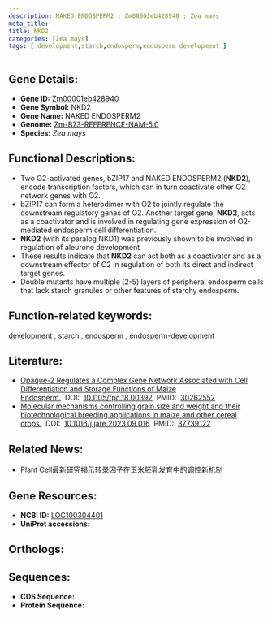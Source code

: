 ```yaml
---
description: NAKED ENDOSPERM2 ; Zm00001eb428940 ; Zea mays
meta_title:
title: NKD2
categories: [Zea mays]
tags: [ development,starch,endosperm,endosperm development ]
---
```


## Gene Details:
- **Gene ID:**	[Zm00001eb428940](https://www.maizegdb.org/gene_center/gene/Zm00001eb428940)
- **Gene Symbol:** NKD2
- **Gene Name:** NAKED ENDOSPERM2
- **Genome:** [Zm-B73-REFERENCE-NAM-5.0](https://www.maizegdb.org/genome/assembly/Zm-B73-REFERENCE-NAM-5.0)
- **Species:** *Zea mays*

## Functional Descriptions:
   - Two O2-activated genes, bZIP17 and NAKED ENDOSPERM2 (**NKD2**), encode transcription factors, which can in turn coactivate other O2 network genes with O2.
   - bZIP17 can form a heterodimer with O2 to jointly regulate the downstream regulatory genes of O2. Another target gene, **NKD2**, acts as a coactivator and is involved in regulating gene expression of O2-mediated endosperm cell differentiation.
   - **NKD2** (with its paralog NKD1) was previously shown to be involved in regulation of aleurone development
   - These results indicate that **NKD2** can act both as a coactivator and as a downstream effector of O2 in regulation of both its direct and indirect target genes.
   - Double mutants have multiple (2-5) layers of peripheral endosperm cells that lack starch granules or other features of starchy endosperm.

## Function-related keywords:
[development](/tags/development/)&nbsp;,&nbsp;[starch](/tags/starch/)&nbsp;,&nbsp;[endosperm](/tags/endosperm/)&nbsp;,&nbsp;[endosperm-development](/tags/endosperm-development/)

## Literature:
   - [Opaque-2 Regulates a Complex Gene Network Associated with Cell Differentiation and Storage Functions of Maize Endosperm.]( https://academic.oup.com/plcell/article/30/10/2425/6099477?login=true)&nbsp;&nbsp;DOI:&nbsp;&nbsp;[10.1105/tpc.18.00392](https://academic.oup.com/plcell/article/30/10/2425/6099477?login=true)&nbsp;&nbsp;PMID:&nbsp;&nbsp;[30262552](https://pubmed.ncbi.nlm.nih.gov/30262552/)
   - [Molecular mechanisms controlling grain size and weight and their biotechnological breeding applications in maize and other cereal crops.]( https://www.sciencedirect.com/science/article/pii/S2090123223002655?via%3Dihub)&nbsp;&nbsp;DOI:&nbsp;&nbsp;[10.1016/j.jare.2023.09.016](https://www.sciencedirect.com/science/article/pii/S2090123223002655?via%3Dihub)&nbsp;&nbsp;PMID:&nbsp;&nbsp;[37739122](https://pubmed.ncbi.nlm.nih.gov/37739122/)

## Related News:
   - [Plant Cell最新研究揭示转录因子在玉米胚乳发育中的调控新机制](https://mp.weixin.qq.com/s?__biz=MzU3ODY3MDM0NA==&mid=2247487904&idx=1&sn=c07466057e0469d91e2fd2eb9976fe21&chksm=fd708bc7ca0702d15acb1c5ffd89e7558f5603d4d17ec3b2c89414810cfbc5bdc52e5e14e27b&scene=27#wechat_redirect)

## Gene Resources:
- **NCBI ID:**  [LOC100304401](https://www.ncbi.nlm.nih.gov/gene/?term=LOC100304401)
- **UniProt accessions:** [](https://www.uniprot.org/uniprotkb//entry)

## Orthologs:

## Sequences:
- **CDS Sequence:**
- **Protein Sequence:**
